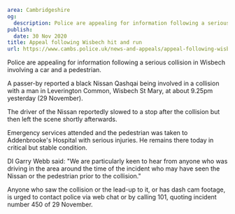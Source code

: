 ```yaml
area: Cambridgeshire
og:
  description: Police are appealing for information following a serious collision in Wisbech involving a car and a pedestrian.
publish:
  date: 30 Nov 2020
title: Appeal following Wisbech hit and run
url: https://www.cambs.police.uk/news-and-appeals/appeal-following-wisbech-hit-and-run-30Nov-2020
```

Police are appealing for information following a serious collision in Wisbech involving a car and a pedestrian.

A passer-by reported a black Nissan Qashqai being involved in a collision with a man in Leverington Common, Wisbech St Mary, at about 9.25pm yesterday (29 November).

The driver of the Nissan reportedly slowed to a stop after the collision but then left the scene shortly afterwards.

Emergency services attended and the pedestrian was taken to Addenbrooke's Hospital with serious injuries. He remains there today in critical but stable condition.

DI Garry Webb said: "We are particularly keen to hear from anyone who was driving in the area around the time of the incident who may have seen the Nissan or the pedestrian prior to the collision."

Anyone who saw the collision or the lead-up to it, or has dash cam footage, is urged to contact police via web chat or by calling 101, quoting incident number 450 of 29 November.
